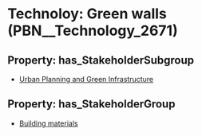 # Technoloy: __Green walls__ (PBN__Technology_2671)

## Property: has_StakeholderSubgroup

* [Urban Planning and Green Infrastructure](PBN__TechSubgroup_82)

## Property: has_StakeholderGroup

* [Building materials](PBN__TechGroup_12)

